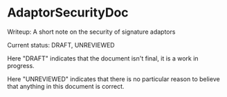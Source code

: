 # AdaptorSecurityDoc
Writeup: A short note on the security of signature adaptors

Current status: DRAFT, UNREVIEWED

Here "DRAFT" indicates that the document isn't final, it is a work in progress.

Here "UNREVIEWED" indicates that there is no particular reason to believe that anything in this document is correct.

